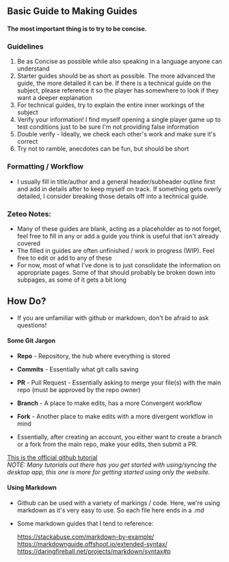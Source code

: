 ## Basic Guide to Making Guides

#### The most important thing is to try to be concise.

### Guidelines
1) Be as Concise as possible while also speaking in a language anyone can understand
2) Starter guides should be as short as possible. The more advanced the guide, the more detailed it can be. If there is a technical guide on the subject, please reference it so the player has somewhere to look if they want a deeper explanation
3) For technical guides, try to explain the entire inner workings of the subject
4) Verify your information! I find myself opening a single player game up to test conditions just to be sure I'm not providing false information
5) Double verify - Ideally, we check each other's work and make sure it's correct
6) Try not to ramble, anecdotes can be fun, but should be short


### Formatting / Workflow
- I usually fill in title/author and a general header/subheader outline first and add in details after to keep myself on track. If something gets overly detailed, I consider breaking those details off into a technical guide.

### Zeteo Notes:

- Many of these guides are blank, acting as a placeholder as to not forget, feel free to fill in any or add a guide you think is useful that isn't already covered
- The filled in guides are often unfinished / work in progress (WIP). Feel free to edit or add to any of these
- For now, most of what I've done is to just consolidate the information on appropriate pages. Some of that should probably be broken down into subpages, as some of it gets a bit long

## How Do?
- If you are unfamiliar with github or markdown, don't be afraid to ask questions!

#### Some Git Jargon
- **Repo** - Repository, the hub where everything is stored
- **Commits** - Essentially what git calls saving
- **PR** - Pull Request - Essentially asking to merge your file(s) with the main repo (must be approved by the repo owner)
- **Branch** - A place to make edits, has a more Convergent workflow
- **Fork** - Another place to make edits with a more divergent workflow in mind

- Essentially, after creating an account, you either want to create a branch or a fork from the main repo, make your edits, then submit a PR.

[This is the official github tutorial](https://docs.github.com/en/get-started/quickstart/hello-world#creating-a-branch) <br>
*NOTE: Many tutorials out there has you get started with using/syncing the desktop app, this one is more for getting started using only the website.*

#### Using Markdown

- Github can be used with a variety of markings / code. Here, we're using markdown as it's very easy to use. So each file here ends in a .md
- Some markdown guides that I tend to reference:

    https://stackabuse.com/markdown-by-example/ <br>
    https://markdownguide.offshoot.io/extended-syntax/ <br>
    https://daringfireball.net/projects/markdown/syntax#p <br>
